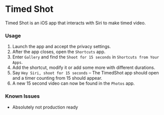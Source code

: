 Timed Shot
==========

Timed Shot is an iOS app that interacts with Siri to make timed video.

### Usage

1. Launch the app and accept the privacy settings.
2. After the app closes, open the `Shortcuts` app.
3. Enter `Gallery` and find the `Shoot for 15 seconds` in `Shortcuts from Your Apps`.
4. Add the shortcut, modify it or add some more with different durations.
5. Say `Hey Siri, shoot for 15 seconds` – The TimedShot app should open and a timer counting from 15 should appear.
6. A new 15 second video can now be found in the `Photos` app.

### Known Issues

- Absolutely not production ready

